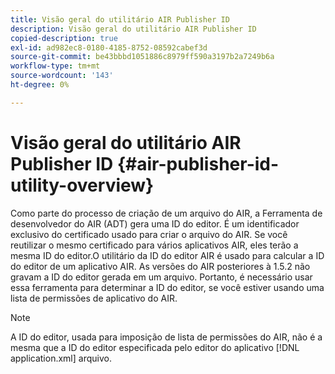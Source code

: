 ```yaml
---
title: Visão geral do utilitário AIR Publisher ID
description: Visão geral do utilitário AIR Publisher ID
copied-description: true
exl-id: ad982ec8-0180-4185-8752-08592cabef3d
source-git-commit: be43bbbd1051886c8979ff590a3197b2a7249b6a
workflow-type: tm+mt
source-wordcount: '143'
ht-degree: 0%

---
```


# Visão geral do utilitário AIR Publisher ID {#air-publisher-id-utility-overview}

Como parte do processo de criação de um arquivo do AIR, a Ferramenta de desenvolvedor do AIR (ADT) gera uma ID do editor. É um identificador exclusivo do certificado usado para criar o arquivo do AIR. Se você reutilizar o mesmo certificado para vários aplicativos AIR, eles terão a mesma ID do editor.O utilitário da ID do editor AIR é usado para calcular a ID do editor de um aplicativo AIR. As versões do AIR posteriores à 1.5.2 não gravam a ID do editor gerada em um arquivo. Portanto, é necessário usar essa ferramenta para determinar a ID do editor, se você estiver usando uma lista de permissões de aplicativo do AIR.

>[!NOTE]
>
>A ID do editor, usada para imposição de lista de permissões do AIR, não é a mesma que a ID do editor especificada pelo editor do aplicativo [!DNL application.xml] arquivo.
